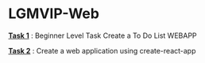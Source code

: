 # LGMVIP-Web

**[Task 1](#Task-1)** : Beginner Level Task Create a To Do List WEBAPP

**[Task 2](#Task-2)** : Create a web application using create-react-app
